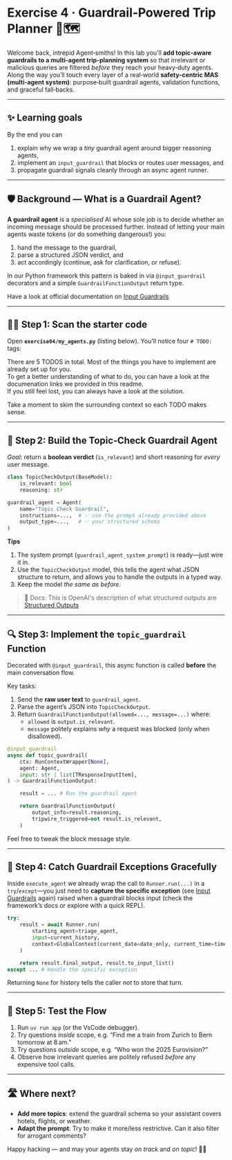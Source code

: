 # Exercise 4 · Guardrail‑Powered Trip Planner 🚦🗺️

Welcome back, intrepid Agent‑smiths!
 In this lab you’ll **add topic‑aware guardrails to a multi‑agent trip‑planning system** so that irrelevant or malicious queries are filtered *before* they reach your heavy‑duty agents.
 Along the way you’ll touch every layer of a real‑world **safety‑centric MAS (multi‑agent system)**: purpose‑built guardrail agents, validation functions, and graceful fall‑backs.

------

## ✨ Learning goals

By the end you can

1. explain why we wrap a *tiny* guardrail agent around bigger reasoning agents,
2. implement an `input_guardrail` that blocks or routes user messages, and
3. propagate guardrail signals cleanly through an async agent runner.

------

## 🛡️ Background — What is a Guardrail Agent?

**A guardrail agent** is a *specialised* AI whose sole job is to decide whether an incoming message should be processed further.
 Instead of letting your main agents waste tokens (or do something dangerous!) you:

1. hand the message to the guardrail,
2. parse a structured JSON verdict, and
3. act accordingly (continue, ask for clarification, or refuse).

In our Python framework this pattern is baked in via `@input_guardrail` decorators and a simple `GuardrailFunctionOutput` return type.

Have a look at official documentation on [Input Guardrails](https://openai.github.io/openai-agents-python/guardrails/)

------

## 🚶‍♂️ Step 1: Scan the starter code

Open **`exercise04/my_agents.py`** (listing below).
 You’ll notice four `# TODO:` tags:

There are 5 TODOS in total. Most of the things you have to implement are already set up for you.  
To get a better understanding of what to do, you can have a look at the documenation links we provided in this readme.  
If you still feel lost, you can always have a look at the solution.

Take a moment to skim the surrounding context so each TODO makes sense.

------

## 🛑 Step 2: Build the Topic‑Check Guardrail Agent

*Goal*: return a **boolean verdict** (`is_relevant`) and short reasoning for *every* user message.

```python
class TopicCheckOutput(BaseModel):
    is_relevant: bool
    reasoning: str

guardrail_agent = Agent(
    name="Topic Check Guardrail",
    instructions=...,  # ✅ use the prompt already provided above
    output_type=...,   # ✅ your structured schema
)
```

**Tips**

1. The system prompt (`guardrail_agent_system_prompt`) is ready—just wire it in.
2. Use the `TopicCheckOutput` model, this tells the agent what JSON structure to return, and allows you to handle the outputs in a typed way.
3. Keep the model *the same as before*.

> 🔗 Docs: This is OpenAI's description of what structured outputs are [Structured Outputs](https://platform.openai.com/docs/guides/structured-outputs?api-mode=chat)

------

## 🔍 Step 3: Implement the `topic_guardrail` Function

Decorated with `@input_guardrail`, this async function is called **before** the main conversation flow.

Key tasks:

1. Send the **raw user text** to `guardrail_agent`.
2. Parse the agent’s JSON into `TopicCheckOutput`.
3. Return `GuardrailFunctionOutput(allowed=..., message=...)` where:
   - `allowed` is `output.is_relevant`.
   - `message` politely explains *why* a request was blocked (only when disallowed).

```python
@input_guardrail
async def topic_guardrail(
    ctx: RunContextWrapper[None],
    agent: Agent,
    input: str | list[TResponseInputItem],
) -> GuardrailFunctionOutput:

    result = ... # Run the guardrail agent

    return GuardrailFunctionOutput(
        output_info=result.reasoning,
        tripwire_triggered=not result.is_relevant,
    )
```

Feel free to tweak the block message style.

------

## 🤝 Step 4: Catch Guardrail Exceptions Gracefully

Inside `execute_agent` we already wrap the call to `Runner.run(...)` in a `try`/`except`—you just need to **capture the specific exception** (see [Input Guardrails](https://openai.github.io/openai-agents-python/guardrails/) again) raised when a guardrail blocks input (check the framework’s docs or explore with a quick REPL).

```python
try:
    result = await Runner.run(
        starting_agent=triage_agent,
        input=current_history,
        context=GlobalContext(current_date=date_only, current_time=time_only),
    )

    return result.final_output, result.to_input_list()
except ... # Handle the specific exception
```

Returning `None` for history tells the caller *not* to store that turn.

------

## 🚦 Step 5: Test the Flow

1. Run `uv run app` (or the VsCode debugger).
2. Try questions *inside* scope, e.g. “Find me a train from Zurich to Bern tomorrow at 8 am.”
3. Try questions *outside* scope, e.g. “Who won the 2025 Eurovision?”
4. Observe how irrelevant queries are politely refused *before* any expensive tool calls.

------

## 🛣️ Where next?

- **Add more topics**: extend the guardrail schema so your assistant covers hotels, flights, or weather.
- **Adapt the prompt**: Try to make it more/less restrictive. Can it also filter for arrogant comments?

Happy hacking — and may your agents stay *on track* and *on topic*! 🚂📅